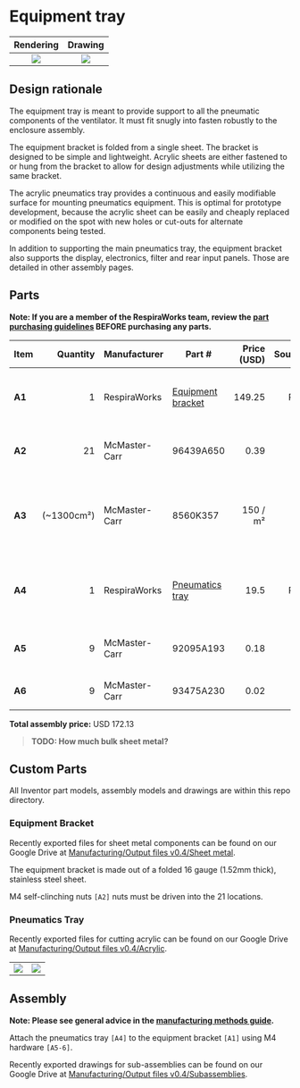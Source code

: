 # Equipment tray

|         Rendering         |         Drawing         |
|:-------------------------:|:-----------------------:|
| ![](images/rendering.jpg) | ![](images/drawing.jpg) |

## Design rationale

The equipment tray is meant to provide support to all the pneumatic components of the ventilator. It must fit snugly
into fasten robustly to the enclosure assembly.

The equipment bracket is folded from a single sheet. The bracket is designed to be simple and lightweight.
Acrylic sheets are either fastened to or hung from the bracket to allow for design adjustments while utilizing the same
bracket.

The acrylic pneumatics tray provides a continuous and easily modifiable surface for mounting pneumatics equipment. This
is optimal for prototype development, because the acrylic sheet can be easily and cheaply replaced or modified on the
spot with new holes or cut-outs for alternate components being tested.

In addition to supporting the main pneumatics tray, the equipment bracket also supports the display, electronics, filter
and rear input panels. Those are detailed in other assembly pages.

## Parts

**Note: If you are a member of the RespiraWorks team, review the [part purchasing guidelines][ppg]
BEFORE purchasing any parts.**

[ppg]: ../../purchasing_guidelines.md

| Item   |   Quantity | Manufacturer    | Part #                    | Price (USD) | Sources[*][ppg] | Notes                                                         |
|--------|-----------:|-----------------|---------------------------|------------:|:---------------:|---------------------------------------------------------------|
| **A1** |          1 | RespiraWorks    | [Equipment bracket][a1rw] |      149.25 |       Rw        | Ventilator equipment bracket, bent sheet metal                |
| **A2** |         21 | McMaster-Carr   | 96439A650                 |        0.39 |   [C][a2mcmc]   | M4 self-clinching / press-fit nut                             |
| **A3** | (~1300cm²) | McMaster-Carr   | 8560K357                  |    150 / m² |   [C][a3mcmc]   | 1/4" (6.35mm) thick clear acrylic sheet, to make `[A4]` below |
| **A4** |          1 | RespiraWorks    | [Pneumatics tray][a4rw]   |        19.5 |       Rw        | Custom cut acrylic panel, cut from acrylic `[A3]`             |
| **A5** |          9 | McMaster-Carr   | 92095A193                 |        0.18 |   [C][a5mcmc]   | M4 screw, 14mm: tray fasteners                                |
| **A6** |          9 | McMaster-Carr   | 93475A230                 |        0.02 |   [C][a6mcmc]   | M4 washers, 9mm OD                                            |

**Total assembly price:** USD 172.13

>**TODO: How much bulk sheet metal?**

[a1rw]:   #equipment-bracket
[a2mcmc]: https://www.mcmaster.com/96439A650/
[a3mcmc]: https://www.mcmaster.com/8560K357/
[a4rw]:   #pneumatics-tray
[a5mcmc]: https://www.mcmaster.com/92095A193/
[a6mcmc]: https://www.mcmaster.com/93475A230/

## Custom Parts

All Inventor part models, assembly models and drawings are within this repo directory.

### Equipment Bracket

Recently exported files for sheet metal components can be found on our Google Drive at
[Manufacturing/Output files v0.4/Sheet metal](https://tinyurl.com/2p89pjja).

The equipment bracket is made out of a folded 16 gauge (1.52mm thick), stainless steel sheet.

M4 self-clinching nuts `[A2]` nuts must be driven into the 21 locations.

### Pneumatics Tray

Recently exported files for cutting acrylic can be found on our Google Drive at
[Manufacturing/Output files v0.4/Acrylic](https://tinyurl.com/4czevhxs).

|                                   |                                 |
|-----------------------------------|---------------------------------|
| ![](images/acrylic_rendering.jpg) | ![](images/acrylic_drawing.jpg) |

## Assembly

**Note: Please see general advice in the [manufacturing methods guide](../../methods).**

Attach the pneumatics tray `[A4]` to the equipment bracket `[A1]` using M4 hardware `[A5-6]`.

Recently exported drawings for sub-assemblies can be found on our Google Drive at
[Manufacturing/Output files v0.4/Subassemblies](https://tinyurl.com/4d3s7zmw).
